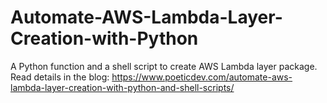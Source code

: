 # Automate-AWS-Lambda-Layer-Creation-with-Python
A Python function and a shell script to create AWS Lambda layer package. Read details in the blog: https://www.poeticdev.com/automate-aws-lambda-layer-creation-with-python-and-shell-scripts/ 